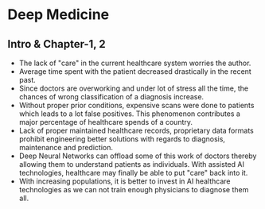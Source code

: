 # Deep Medicine

## Intro & Chapter-1, 2

* The lack of "care" in the current healthcare system worries the author.
* Average time spent with the patient decreased drastically in the recent past.
* Since doctors are overworking and under lot of stress all the time, the chances of wrong classification of a diagnosis increase.
* Without proper prior conditions, expensive scans were done to patients which leads to a lot false positives. This phenomenon contributes a major percentage of healthcare spends of a country.
* Lack of proper maintained healthcare records, proprietary data formats prohibit engineering better solutions with regards to diagnosis, maintenance and prediction.
* Deep Neural Networks can offload some of this work of doctors thereby allowing them to understand patients as individuals. With assisted AI technologies, healthcare may finally be able to put "care" back into it.
* With increasing populations, it is better to invest in AI healthcare technologies as we can not train enough physicians to diagnose them all.